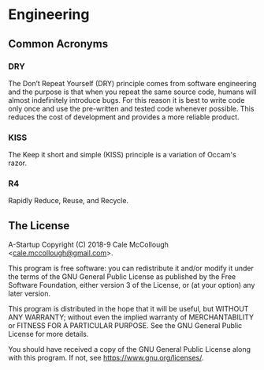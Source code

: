 # Engineering

## Common Acronyms

### DRY

The Don’t Repeat Yourself (DRY) principle comes from software engineering and the purpose is that when you repeat the same source code, humans will almost indefinitely introduce bugs. For this reason it is best to write code only once and use the pre-written and tested code whenever possible. This reduces the cost of development and provides a more reliable product.

### KISS

The Keep it short and simple (KISS) principle is a variation of Occam's razor.

### R4

Rapidly Reduce, Reuse, and Recycle.


## The License

A-Startup Copyright (C) 2018-9 Cale McCollough <<cale.mccollough@gmail.com>>.

This program is free software: you can redistribute it and/or modify it under the terms of the GNU General Public License as published by the Free Software Foundation, either version 3 of the License, or (at your option) any later version.

This program is distributed in the hope that it will be useful, but WITHOUT ANY WARRANTY; without even the implied warranty of MERCHANTABILITY or FITNESS FOR A PARTICULAR PURPOSE. See the GNU General Public License for more details.

You should have received a copy of the GNU General Public License along with this program.  If not, see <https://www.gnu.org/licenses/>.
